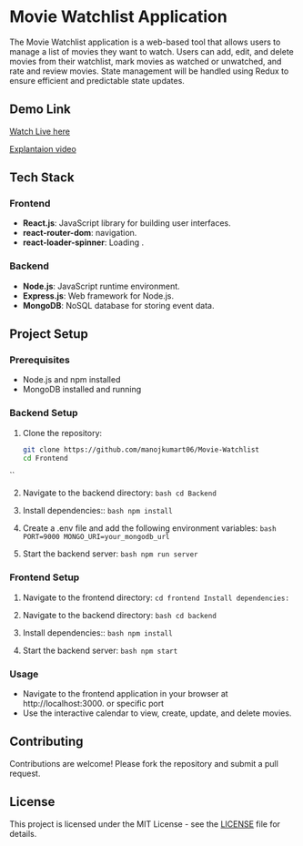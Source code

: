 # Movie Watchlist Application 


The Movie Watchlist application is a web-based tool that allows users to manage a list of movies they want to watch. Users can add, edit, and delete movies from their watchlist, mark movies as watched or unwatched, and rate and review movies. State management will be handled using Redux to ensure efficient and predictable state updates.

## Demo Link

[Watch Live here](https://movie-watchlist-ocd9.vercel.app/)

[Explantaion video](https://www.loom.com/share/22809131f84941e1a7e124c198192869?sid=4ba5763a-11e2-4145-830c-486e326891f2)

## Tech Stack

### Frontend

- **React.js**: JavaScript library for building user interfaces.
- **react-router-dom**: navigation.
- **react-loader-spinner**: Loading .

### Backend

- **Node.js**: JavaScript runtime environment.
- **Express.js**: Web framework for Node.js.
- **MongoDB**: NoSQL database for storing event data.


## Project Setup

### Prerequisites

- Node.js and npm installed
- MongoDB installed and running

### Backend Setup

1. Clone the repository:
   ``` bash
   git clone https://github.com/manojkumart06/Movie-Watchlist
   cd Frontend
  ``
  
2. Navigate to the backend directory:
   `` bash
      cd Backend
   ``

3. Install dependencies::
   `` bash
      npm install
   ``
   
4. Create a .env file and add the following environment variables:
  `` bash
      PORT=9000
      MONGO_URI=your_mongodb_url
   ``
5. Start the backend server:
    `` bash
      npm run server
   ``
   
### Frontend Setup

1. Navigate to the frontend directory:
  ``
  cd frontend
  Install dependencies:
  ``

2. Navigate to the backend directory:
   `` bash
      cd backend
   ``
   
3. Install dependencies::
   `` bash
      npm install
   ``

4. Start the backend server:
    `` bash
      npm start
   ``


### Usage
- Navigate to the frontend application in your browser at http://localhost:3000. or specific port
- Use the interactive calendar to view, create, update, and delete movies.

## Contributing
Contributions are welcome! Please fork the repository and submit a pull request.

## License
This project is licensed under the MIT License - see the [LICENSE](LICENSE) file for details.

